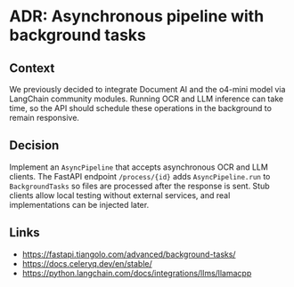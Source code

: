 # ADR: Asynchronous pipeline with background tasks

## Context
We previously decided to integrate Document AI and the o4-mini model via
LangChain community modules. Running OCR and LLM inference can take time, so the
API should schedule these operations in the background to remain responsive.

## Decision
Implement an `AsyncPipeline` that accepts asynchronous OCR and LLM clients. The
FastAPI endpoint `/process/{id}` adds `AsyncPipeline.run` to `BackgroundTasks` so
files are processed after the response is sent. Stub clients allow local testing
without external services, and real implementations can be injected later.

## Links
- https://fastapi.tiangolo.com/advanced/background-tasks/
- https://docs.celeryq.dev/en/stable/
- https://python.langchain.com/docs/integrations/llms/llamacpp
